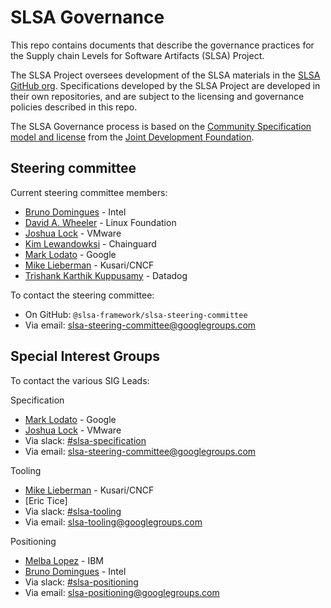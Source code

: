 # SLSA Governance

This repo contains documents that describe the governance practices for the Supply chain Levels for Software Artifacts (SLSA) Project.

The SLSA Project oversees development of the SLSA materials in the [SLSA GitHub org](https://github.com/slsa-framework). Specifications developed by the SLSA Project are developed in their own repositories, and are subject to the licensing and governance policies described in this repo.

The SLSA Governance process is based on the [Community Specification model and license](https://github.com/CommunitySpecification/1.0) from the [Joint Development Foundation](https://www.jointdevelopment.org).

## Steering committee

Current steering committee members:

-   [Bruno Domingues](https://github.com/brunodom) - Intel
-   [David A. Wheeler](https://github.com/david-a-wheeler) - Linux Foundation
-   [Joshua Lock](https://github.com/joshuagl) - VMware
-   [Kim Lewandowksi](https://github.com/kimsterv) - Chainguard
-   [Mark Lodato](https://github.com/MarkLodato) - Google
-   [Mike Lieberman](https://github.com/mlieberman85) - Kusari/CNCF
-   [Trishank Karthik Kuppusamy](https://github.com/trishankatdatadog) - Datadog

To contact the steering committee:

-   On GitHub: `@slsa-framework/slsa-steering-committee`
-   Via email: slsa-steering-committee@googlegroups.com

## Special Interest Groups
To contact the various SIG Leads:

Specification
-   [Mark Lodato](https://github.com/MarkLodato) - Google
-   [Joshua Lock](https://github.com/joshuagl) - VMware
-   Via slack: [#slsa-specification](https://openssf.slack.com/archives/C03NUSAPKC6)
-   Via email: slsa-steering-committee@googlegroups.com  

Tooling
-   [Mike Lieberman](https://github.com/mlieberman85) - Kusari/CNCF
-   [Eric Tice]
-   Via slack: [#slsa-tooling](https://openssf.slack.com/archives/C03PDLFET5W)
-   Via email: slsa-tooling@googlegroups.com

Positioning
-   [Melba Lopez](https://github.com/melba-lopez) - IBM
-   [Bruno Domingues](https://github.com/brunodom) - Intel
-   Via slack: [#slsa-positioning](https://openssf.slack.com/archives/C03NSDSQJ92)
-   Via email: slsa-positioning@googlegroups.com
